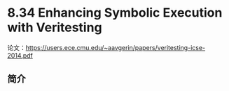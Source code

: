 # 8.34 Enhancing Symbolic Execution with Veritesting


论文：https://users.ece.cmu.edu/~aavgerin/papers/veritesting-icse-2014.pdf

## 简介
